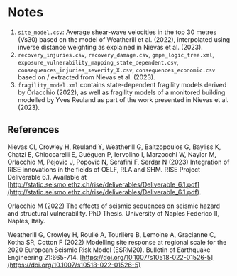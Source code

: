 # Notes

1. `site_model.csv`: Average shear-wave velocities in the top 30 metres (Vs30) based on the
model of Weatherill et al. (2022), interpolated using inverse distance weighting as explained in
Nievas et al. (2023).
2. `recovery_injuries.csv`, `recovery_damage.csv`, `gmpe_logic_tree.xml`,
`exposure_vulnerability_mapping_state_dependent.csv`, `consequences_injuries_severity_X.csv`,
`consequences_economic.csv` based on / extracted from Nievas et al. (2023).
3. `fragility_model.xml` contains state-dependent fragility models derived by Orlacchio (2022),
as well as fragility models of a monitored building modelled by Yves Reuland as part of the work
presented in Nievas et al. (2023).
  
## References

Nievas CI, Crowley H, Reuland Y, Weatherill G, Baltzopoulos G, Bayliss K, Chatzi E, Chioccarelli
E, Guéguen P, Iervolino I, Marzocchi W, Naylor M, Orlacchio M, Pejovic J, Popovic N, Serafini F,
Serdar N (2023) Integration of RISE innovations in the fields of OELF, RLA and SHM.
RISE Project Deliverable 6.1. Available at
[http://static.seismo.ethz.ch/rise/deliverables/Deliverable_6.1.pdf](http://static.seismo.ethz.ch/rise/deliverables/Deliverable_6.1.pdf).

Orlacchio M (2022) The effects of seismic sequences on seismic hazard and structural
vulnerability. PhD Thesis. University of Naples Federico II, Naples, Italy.

Weatherill G, Crowley H, Roullé A, Tourlière B, Lemoine A, Gracianne C, Kotha SR, Cotton F
(2022) Modelling site response at regional scale for the 2020 European Seismic Risk Model
(ESRM20). Bulletin of Earthquake Engineering 21:665-714.
[https://doi.org/10.1007/s10518-022-01526-5](https://doi.org/10.1007/s10518-022-01526-5)
